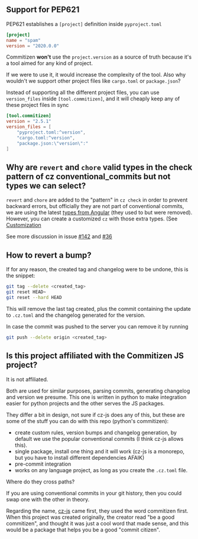## Support for PEP621

PEP621 establishes a `[project]` definition inside `pyproject.toml`

```toml
[project]
name = "spam"
version = "2020.0.0"
```

Commitizen **won't** use the `project.version` as a source of truth because it's a
tool aimed for any kind of project.

If we were to use it, it would increase the complexity of the tool. Also why
wouldn't we support other project files like `cargo.toml` or `package.json`?

Instead of supporting all the different project files, you can use `version_files`
inside `[tool.commitizen]`, and it will cheaply keep any of these project files in sync

```toml
[tool.commitizen]
version = "2.5.1"
version_files = [
    "pyproject.toml:^version",
    "cargo.toml:^version",
    "package.json:\"version\":"
]
```

## Why are `revert` and `chore` valid types in the check pattern of cz conventional_commits but not types we can select?

`revert` and `chore` are added to the "pattern" in `cz check` in order to prevent backward errors, but officially they are not part of conventional commits, we are using the latest [types from Angular](https://github.com/angular/angular/blob/22b96b9/CONTRIBUTING.md#type) (they used to but were removed).
However, you can create a customized `cz` with those extra types. (See [Customization](https://commitizen-tools.github.io/commitizen/customization/)

See more discussion in issue [#142](https://github.com/commitizen-tools/commitizen/issues/142) and [#36](https://github.com/commitizen-tools/commitizen/issues/36)

## How to revert a bump?

If for any reason, the created tag and changelog were to be undone, this is the snippet:

```sh
git tag --delete <created_tag>
git reset HEAD~
git reset --hard HEAD
```

This will remove the last tag created, plus the commit containing the update to `.cz.toml` and the changelog generated for the version.

In case the commit was pushed to the server you can remove it by running

```sh
git push --delete origin <created_tag>
```

## Is this project affiliated with the Commitizen JS project?

It is not affiliated.

Both are used for similar purposes, parsing commits, generating changelog and version we presume.
This one is written in python to make integration easier for python projects and the other serves the JS packages.

They differ a bit in design, not sure if cz-js does any of this, but these are some of the stuff you can do with this repo (python's commitizen):

- create custom rules, version bumps and changelog generation, by default we use the popular conventional commits (I think cz-js allows this).
- single package, install one thing and it will work (cz-js is a monorepo, but you have to install different dependencies AFAIK)
- pre-commit integration
- works on any language project, as long as you create the `.cz.toml` file.

Where do they cross paths?

If you are using conventional commits in your git history, then you could swap one with the other in theory.

Regarding the name, [cz-js][cz-js] came first, they used the word commitizen first. When this project was created originally, the creator read "be a good commitizen", and thought it was just a cool word that made sense, and this would be a package that helps you be a good "commit citizen".

[cz-js]: https://github.com/commitizen/cz-cli
